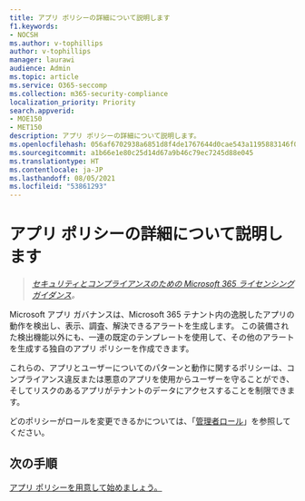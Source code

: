 ```yaml
---
title: アプリ ポリシーの詳細について説明します
f1.keywords:
- NOCSH
ms.author: v-tophillips
author: v-tophillips
manager: laurawi
audience: Admin
ms.topic: article
ms.service: O365-seccomp
ms.collection: m365-security-compliance
localization_priority: Priority
search.appverid:
- MOE150
- MET150
description: アプリ ポリシーの詳細について説明します。
ms.openlocfilehash: 056af6702938a6851d8f4de1767644d0cae543a1195883146f04bd0fc6094f5c
ms.sourcegitcommit: a1b66e1e80c25d14d67a9b46c79ec7245d88e045
ms.translationtype: HT
ms.contentlocale: ja-JP
ms.lasthandoff: 08/05/2021
ms.locfileid: "53861293"
---
```

# <a name="learn-about-app-policies"></a>アプリ ポリシーの詳細について説明します

>*[セキュリティとコンプライアンスのための Microsoft 365 ライセンシング ガイダンス](https://aka.ms/ComplianceSD)。*

Microsoft アプリ ガバナンスは、Microsoft 365 テナント内の逸脱したアプリの動作を検出し、表示、調査、解決できるアラートを生成します。 この装備された検出機能以外にも、一連の既定のテンプレートを使用して、その他のアラートを生成する独自のアプリ ポリシーを作成できます。

これらの、アプリとユーザーについてのパターンと動作に関するポリシーは、コンプライアンス違反または悪意のアプリを使用からユーザーを守ることができ、そしてリスクのあるアプリがテナントのデータにアクセスすることを制限できます。

どのポリシーがロールを変更できるかについては、「[管理者ロール](app-governance-get-started.md#administrator-roles)」を参照してください。

## <a name="next-step"></a>次の手順

[アプリ ポリシーを用意して始めましょう。](app-governance-app-policies-get-started.md)

